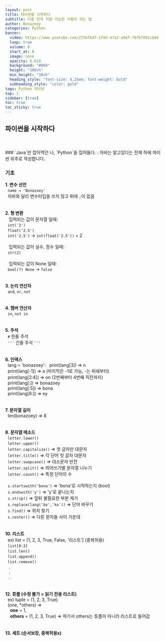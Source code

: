 ```yaml
---
layout: post
title: 파이썬을 시작하다
subtitle: 다중 언어 지원 가능한 사람이 되는 법
author: Bonazoey
categories: Python
banner:
  video: https://www.youtube.com/2756fb4f-1fdd-47a2-a9df-76fbf091cb84
  loop: true
  volume: 0
  start_at: 0
  image: none
  opacity: 0.618
  background: "#000"
  height: "100vh"
  min_height: "38vh"
  heading_style: "font-size: 4.25em; font-weight: bold"
  subheading_style: "color: gold"
tags: Python 파이썬
top: 1
sidebar: [true]
toc: true
toc_sticky: true
---
```



## 파이썬을 시작하다
<br>
<br>
### `Java`만 잡아먹던 나, `Python`을 집어들다.
  : 자바는 알고있다는 전제 하에 파이썬 위주로 작성합니다.

### 기초

  <b>1. 변수 선언</b>
  <br>
     &nbsp;&nbsp;`name = 'Bonazoey'`
     <br>
     &nbsp;&nbsp;자바와 달리 변수타입을 쓰지 않고 뒤에 `;`이 없음<br>
     <br><br>
  <b>2. 형 변환</b>
  <br>
     &nbsp;&nbsp; 입력되는 값이 문자열 일때: <br>
     &nbsp;&nbsp;`int('2')`<br>
     &nbsp;&nbsp;`float('2.5')`<br>
     &nbsp;&nbsp;`int('2.5')` -> `int(float('2.5'))` = 2<br>
    <br>
     &nbsp;&nbsp; 입력되는 값이 실수, 정수 일때: <br>
     &nbsp;&nbsp;`str(2)`<br>
     <br>
     &nbsp;&nbsp; 입력되는 값이 None 일때: <br>
     &nbsp;&nbsp;`bool(?) None` -> `false`<br>
     <br><br>
  <b>3. 논리 연산자</b><br>
     &nbsp;&nbsp;`and`, `or`, `not`<br>
     <br><br>
  <b>4. 멤버 연산자</b><br>
     &nbsp;&nbsp;`in`, `not in`<br>
      <br><br>
  <b>5. 주석</b><br>
     &nbsp;&nbsp;`#` 한줄 주석<br>
     &nbsp;&nbsp;`'''` 긴줄 주석 `'''`<br>
     <br><br>
  <b>6. 인덱스</b><br>
     &nbsp;&nbsp;lang = 'bonazoey':
     &nbsp;&nbsp;print(lang[3]) => n<br>
     &nbsp;&nbsp;print(lang[-1]) => a (마지막은 -1로 가능, -는 뒤에부터)<br>
     &nbsp;&nbsp;print(lang[2:4]) => on (2번째부터 4번째 직전까지)<br>
     &nbsp;&nbsp;print(lang[:]) => bonazoey<br>
     &nbsp;&nbsp;print(lang[:5]) => bona<br>
     &nbsp;&nbsp;print(lang[8:]) => ey<br>
     <br><br>
  <b>7. 문자열 길이</b><br>
     &nbsp;&nbsp;len(bonazoey) => 8<br>
     <br><br>
  <b>8. 문자열 메소드</b><br>
     &nbsp;&nbsp;`letter.lower()`<br>
     &nbsp;&nbsp;`letter.upper()`<br>
     &nbsp;&nbsp;`letter.capitalize()` => 첫 글자만 대문자<br>
     &nbsp;&nbsp;`letter.title()` => 각 단어 첫 글자 대문자<br>
     &nbsp;&nbsp;`letter.swapcase()` => 대소문자 반전<br>
     &nbsp;&nbsp;`letter.split()` => 띄어쓰기별 문자열 나누기<br>
     &nbsp;&nbsp;`letter.count()` => 특정 단어의 수<br><br>
     &nbsp;&nbsp;`s.startswith('bona')` => 'bona'로 시작하는지 (bool)<br>
     &nbsp;&nbsp;`s.endswith('y')` => 'y'로 끝나는지<br>
     &nbsp;&nbsp;`s.strip()` => 앞뒤 불필요한 부분 제거<br>
     &nbsp;&nbsp;`s.replace(lang('bo','ko'))` => 단어 바꾸기<br>
     &nbsp;&nbsp;`s.find()` => 위치 찾기<br>
     &nbsp;&nbsp;`s.center()` => 다른 문자들 사이 가운데<br>
     <br><br>
  <b>10. 리스트</b><br>
     &nbsp;&nbsp;ex) list = [1, 2, 3, True, False, '리스트'] (중복허용)<br>
     &nbsp;&nbsp;`list[0:3]`<br>
     &nbsp;&nbsp;`list.len()`<br>
     &nbsp;&nbsp;`list.append()`<br>
     &nbsp;&nbsp;`list.remove()`<br>
     &nbsp;&nbsp; .<br>
     &nbsp;&nbsp; .<br>
     &nbsp;&nbsp; .<br>
      <br><br>
  <b>12. 튜플 (수정 불가 = 읽기 전용 리스트)</b><br>
      &nbsp;&nbsp;ex) tuple = (1, 2, 3, True)<br>
      &nbsp;&nbsp;(one, *others) =><br>
      &nbsp;&nbsp;&nbsp;&nbsp;<b>one</b> = 1,<br>
      &nbsp;&nbsp;&nbsp;&nbsp;<b>others</b> = (1, 2, 3, True) => 여기서 others는 튜플이 아니라 리스트로 들어감<br>
      <br><br>
  <b>13. 세트 (순서보장, 중복허용x)</b><br>
